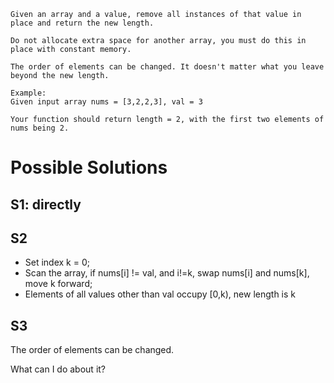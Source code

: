 	Given an array and a value, remove all instances of that value in place and return the new length.

	Do not allocate extra space for another array, you must do this in place with constant memory.

	The order of elements can be changed. It doesn't matter what you leave beyond the new length.

	Example:
	Given input array nums = [3,2,2,3], val = 3

	Your function should return length = 2, with the first two elements of nums being 2.

# Possible Solutions

## S1: directly

## S2

+ Set index k = 0;
+ Scan the array, if nums[i] != val, and i!=k, swap nums[i] and nums[k], move k forward;
+ Elements of all values other than val occupy [0,k), new length is k

## S3

The order of elements can be changed.

What can I do about it?

